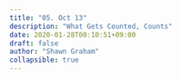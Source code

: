 ```yaml
---
title: "05. Oct 13"
description: "What Gets Counted, Counts"
date: 2020-01-28T00:10:51+09:00
draft: false
author: "Shawn Graham"
collapsible: true
---
```

